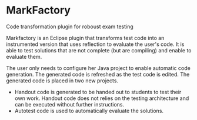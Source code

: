 # MarkFactory
Code transformation plugin for roboust exam testing

Markfactory is an Eclipse plugin that transforms test code into an instrumented version that uses reflection to evaluate the user's code. It is able to test solutions that are not complete (but are compiling) and enable to evaluate them.

The user only needs to configure her Java project to enable automatic code generation. The generated code is refreshed as the test code is edited. The generated code is placed in two new projects.
 - Handout code is generated to be handed out to students to test their own work. Handout code does not relies on the testing architecture and can be executed without further instructions.
 - Autotest code is used to automatically evaluate the solutions.
